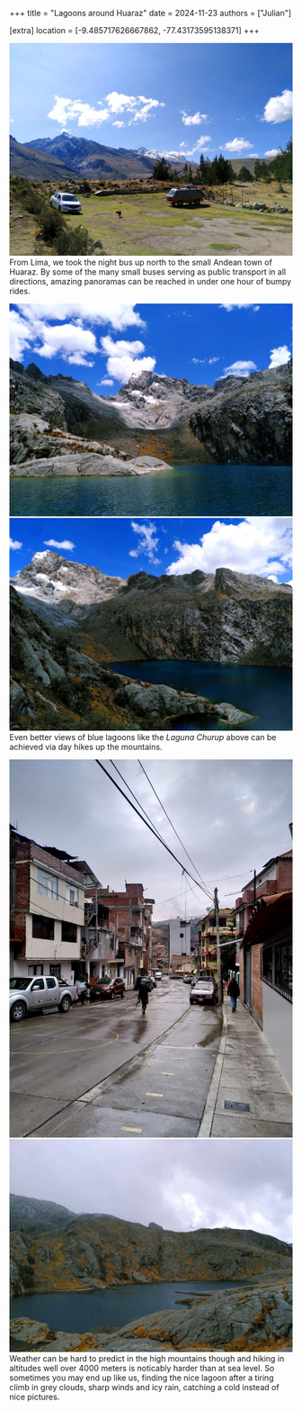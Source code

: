 +++
title = "Lagoons around Huaraz"
date = 2024-11-23
authors = ["Julian"]

[extra]
location = [-9.485717626667862, -77.43173595138371]
+++

![A white car and an orange van parked on a field with view on snow-capped Andean mountains](parking.jpg "Andean panorama")
From Lima, we took the night bus up north to the small Andean town of Huaraz.
By some of the many small buses serving as public transport in all directions, amazing panoramas can be reached in under one hour of bumpy rides.

![A blue mountain lagoon in front of grey rocky mountains and blue sky](churup.jpg "Laguna Churup")
![The same blue lagoon from an elevated point of view and a massive grey rock wall in the background](mirador.jpg "Mirador Churup")
Even better views of blue lagoons like the _Laguna Churup_ above can be achieved via day hikes up the mountains.

![Buildings, cars and some people in a wet street with cables overhead](rain.jpg "Rainy Huaraz street")
![A blue-grey mountain lagoon surrounded by dark grey rock and foggy clouds](ahuac.jpg "Laguna Ahuac")
Weather can be hard to predict in the high mountains though and hiking in altitudes well over 4000 meters is noticably harder than at sea level.
So sometimes you may end up like us, finding the nice lagoon after a tiring climb in grey clouds, sharp winds and icy rain, catching a cold instead of nice pictures.
